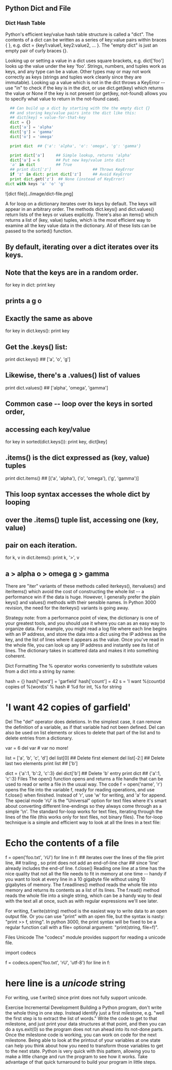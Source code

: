 ## Python Dict and File

### Dict Hash Table
Python's efficient key/value hash table structure is called a "dict". The contents of a dict can be written as a series of key:value pairs within braces { }, e.g. dict = {key1:value1, key2:value2, ... }. The "empty dict" is just an empty pair of curly braces {}.

Looking up or setting a value in a dict uses square brackets, e.g. dict['foo'] looks up the value under the key 'foo'. Strings, numbers, and tuples work as keys, and any type can be a value. Other types may or may not work correctly as keys (strings and tuples work cleanly since they are immutable). Looking up a value which is not in the dict throws a KeyError -- use "in" to check if the key is in the dict, or use dict.get(key) which returns the value or None if the key is not present (or get(key, not-found) allows you to specify what value to return in the not-found case).
```python
  ## Can build up a dict by starting with the the empty dict {}
  ## and storing key/value pairs into the dict like this:
  ## dict[key] = value-for-that-key
  dict = {}
  dict['a'] = 'alpha'
  dict['g'] = 'gamma'
  dict['o'] = 'omega'

  print dict  ## {'a': 'alpha', 'o': 'omega', 'g': 'gamma'}

  print dict['a']     ## Simple lookup, returns 'alpha'
  dict['a'] = 6       ## Put new key/value into dict
  'a' in dict         ## True
  ## print dict['z']                  ## Throws KeyError
  if 'z' in dict: print dict['z']     ## Avoid KeyError
  print dict.get('z')  ## None (instead of KeyError)
dict with keys 'a' 'o' 'g'
```
![dict file](../image/dict-file.png]

A for loop on a dictionary iterates over its keys by default. The keys will appear in an arbitrary order. The methods dict.keys() and dict.values() return lists of the keys or values explicitly. There's also an items() which returns a list of (key, value) tuples, which is the most efficient way to examine all the key value data in the dictionary. All of these lists can be passed to the sorted() function.

  ## By default, iterating over a dict iterates over its keys.
  ## Note that the keys are in a random order.
  for key in dict: print key
  ## prints a g o
  
  ## Exactly the same as above
  for key in dict.keys(): print key

  ## Get the .keys() list:
  print dict.keys()  ## ['a', 'o', 'g']

  ## Likewise, there's a .values() list of values
  print dict.values()  ## ['alpha', 'omega', 'gamma']

  ## Common case -- loop over the keys in sorted order,
  ## accessing each key/value
  for key in sorted(dict.keys()):
    print key, dict[key]
  
  ## .items() is the dict expressed as (key, value) tuples
  print dict.items()  ##  [('a', 'alpha'), ('o', 'omega'), ('g', 'gamma')]

  ## This loop syntax accesses the whole dict by looping
  ## over the .items() tuple list, accessing one (key, value)
  ## pair on each iteration.
  for k, v in dict.items(): print k, '>', v
  ## a > alpha    o > omega     g > gamma
There are "iter" variants of these methods called iterkeys(), itervalues() and iteritems() which avoid the cost of constructing the whole list -- a performance win if the data is huge. However, I generally prefer the plain keys() and values() methods with their sensible names. In Python 3000 revision, the need for the iterkeys() variants is going away.

Strategy note: from a performance point of view, the dictionary is one of your greatest tools, and you should use it where you can as an easy way to organize data. For example, you might read a log file where each line begins with an IP address, and store the data into a dict using the IP address as the key, and the list of lines where it appears as the value. Once you've read in the whole file, you can look up any IP address and instantly see its list of lines. The dictionary takes in scattered data and makes it into something coherent.

Dict Formatting
The % operator works conveniently to substitute values from a dict into a string by name:

  hash = {}
  hash['word'] = 'garfield'
  hash['count'] = 42
  s = 'I want %(count)d copies of %(word)s' % hash  # %d for int, %s for string
  # 'I want 42 copies of garfield'
Del
The "del" operator does deletions. In the simplest case, it can remove the definition of a variable, as if that variable had not been defined. Del can also be used on list elements or slices to delete that part of the list and to delete entries from a dictionary.

  var = 6
  del var  # var no more!
  
  list = ['a', 'b', 'c', 'd']
  del list[0]     ## Delete first element
  del list[-2:]   ## Delete last two elements
  print list      ## ['b']

  dict = {'a':1, 'b':2, 'c':3}
  del dict['b']   ## Delete 'b' entry
  print dict      ## {'a':1, 'c':3}
Files
The open() function opens and returns a file handle that can be used to read or write a file in the usual way. The code f = open('name', 'r') opens the file into the variable f, ready for reading operations, and use f.close() when finished. Instead of 'r', use 'w' for writing, and 'a' for append. The special mode 'rU' is the "Universal" option for text files where it's smart about converting different line-endings so they always come through as a simple '\n'. The standard for-loop works for text files, iterating through the lines of the file (this works only for text files, not binary files). The for-loop technique is a simple and efficient way to look at all the lines in a text file:

  # Echo the contents of a file
  f = open('foo.txt', 'rU')
  for line in f:   ## iterates over the lines of the file
    print line,    ## trailing , so print does not add an end-of-line char
                   ## since 'line' already includes the end-of line.
  f.close()
Reading one line at a time has the nice quality that not all the file needs to fit in memory at one time -- handy if you want to look at every line in a 10 gigabyte file without using 10 gigabytes of memory. The f.readlines() method reads the whole file into memory and returns its contents as a list of its lines. The f.read() method reads the whole file into a single string, which can be a handy way to deal with the text all at once, such as with regular expressions we'll see later.

For writing, f.write(string) method is the easiest way to write data to an open output file. Or you can use "print" with an open file, but the syntax is nasty: "print >> f, string". In python 3000, the print syntax will be fixed to be a regular function call with a file= optional argument: "print(string, file=f)".

Files Unicode
The "codecs" module provides support for reading a unicode file.

import codecs

f = codecs.open('foo.txt', 'rU', 'utf-8')
for line in f:
  # here line is a *unicode* string
For writing, use f.write() since print does not fully support unicode.

Exercise Incremental Development
Building a Python program, don't write the whole thing in one step. Instead identify just a first milestone, e.g. "well the first step is to extract the list of words." Write the code to get to that milestone, and just print your data structures at that point, and then you can do a sys.exit(0) so the program does not run ahead into its not-done parts. Once the milestone code is working, you can work on code for the next milestone. Being able to look at the printout of your variables at one state can help you think about how you need to transform those variables to get to the next state. Python is very quick with this pattern, allowing you to make a little change and run the program to see how it works. Take advantage of that quick turnaround to build your program in little steps.
